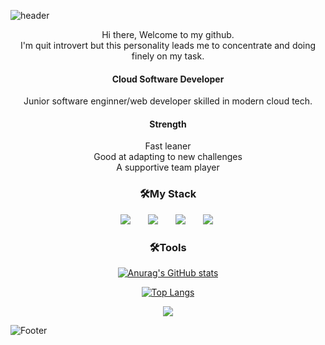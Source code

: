  
 ![header](https://capsule-render.vercel.app/api?type=soft&color=F4C2C2&height=80&section=header&text=Overcome%20Challenges%20Throws%20At%20You&fontSize=30)
 
<div align="center" >Hi there, Welcome to my github. </div>
<div align="center" >I'm quit introvert but this personality leads me to concentrate and doing finely on my task.</div>

<h4 align="center"> Cloud Software Developer</h4>
<div align="center" >Junior software enginner/web developer skilled in modern cloud tech.</div>

<h4 align="center">Strength</h4>
<div align="center" >Fast leaner</div>
<div align="center" >Good at adapting to new challenges</div>
<div align="center" >A supportive team player</div>


<h3 align="center">🛠My Stack</h3>
<div align="center">
<img src="https://img.shields.io/badge/MSSQL-4479A1?style=flat-square&logo=Mssql&logoColor=white" style="height : auto; margin-left : 10px; margin-right : 10px;"/></a>&nbsp;
<img src="https://img.shields.io/badge/HTML5-E34F26?style=flat-square&logo=HTML5&logoColor=white" style="height : auto; margin-left : 10px; margin-right : 10px;"/></a>&nbsp;
<img src="https://img.shields.io/badge/CSS3-1572B6?style=flat-square&logo=CSS3&logoColor=white" style="height : auto; margin-left : 10px; margin-right : 10px;"/></a>&nbsp;
<img src="https://img.shields.io/badge/JavaScript-F7DF1E?style=flat-square&logo=JavaScript&logoColor=white" style="height : auto; margin-left : 10px; margin-right : 10px;"/></a>&nbsp;

<h3 align="center">🛠Tools</h3>

[![Anurag's GitHub stats](https://github-readme-stats.vercel.app/api?username=joonrg&show_icons=true&hide=contribs,prs&cache_seconds=86400&theme=dracula)](https://github.com/joonrg/github-readme-stats)

[![Top Langs](https://github-readme-stats.vercel.app/api/top-langs/?username=joonrg&show_icons=true&hide=contribs,prs&cache_seconds=86400&theme=dracula)](https://github.com/joonrg/github-readme-stats)

<a href="https://github.com/joonrg"><img src="https://hits.seeyoufarm.com/api/count/incr/badge.svg?url=https%3A%2F%2Fgithub.com%2Fjoonrg&count_bg=%23000000&title_bg=%23000000&icon=github.svg&icon_color=%23E7E7E7&title=GitHub&edge_flat=false)"/></a>
</div>

![Footer](https://capsule-render.vercel.app/api?type=waving&color=F4C2C2&height=100&section=footer)
 
 
